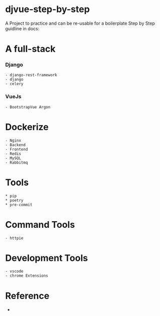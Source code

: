 # djvue-step-by-step
A Project to practice and can be re-usable for a boilerplate
Step by Step guidline in docs:

# A full-stack
### Django

    - django-rest-framework
    - django
    - celery
### VueJs

    - BootstrapVue Argon

# Dockerize

    - Nginx
    - Backend
    - Frontend
    - Redis
    - MySQL
    - Rabbitmq

# Tools

    * pip
    * poetry
    * pre-commit


# Command Tools

    - httpie

# Development Tools

    - vscode
    - chrome Extensions


# Reference

-